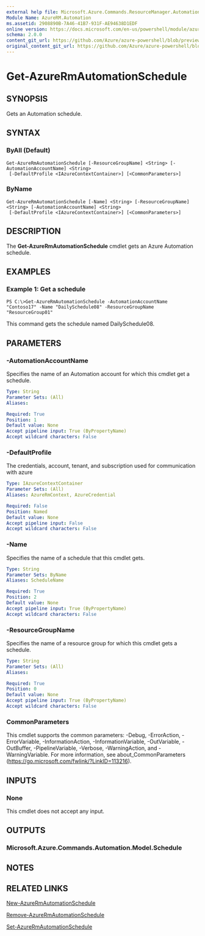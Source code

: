 ```yaml
---
external help file: Microsoft.Azure.Commands.ResourceManager.Automation.dll-Help.xml
Module Name: AzureRM.Automation
ms.assetid: 2908890B-7A46-41B7-931F-AE94638D1EDF
online version: https://docs.microsoft.com/en-us/powershell/module/azurerm.automation/get-azurermautomationschedule
schema: 2.0.0
content_git_url: https://github.com/Azure/azure-powershell/blob/preview/src/ResourceManager/Automation/Commands.Automation/help/Get-AzureRMAutomationSchedule.md
original_content_git_url: https://github.com/Azure/azure-powershell/blob/preview/src/ResourceManager/Automation/Commands.Automation/help/Get-AzureRMAutomationSchedule.md
---
```


# Get-AzureRmAutomationSchedule

## SYNOPSIS
Gets an Automation schedule.

## SYNTAX

### ByAll (Default)
```
Get-AzureRmAutomationSchedule [-ResourceGroupName] <String> [-AutomationAccountName] <String>
 [-DefaultProfile <IAzureContextContainer>] [<CommonParameters>]
```

### ByName
```
Get-AzureRmAutomationSchedule [-Name] <String> [-ResourceGroupName] <String> [-AutomationAccountName] <String>
 [-DefaultProfile <IAzureContextContainer>] [<CommonParameters>]
```

## DESCRIPTION
The **Get-AzureRmAutomationSchedule** cmdlet gets an Azure Automation schedule.

## EXAMPLES

### Example 1: Get a schedule
```
PS C:\>Get-AzureRmAutomationSchedule -AutomationAccountName "Contoso17" -Name "DailySchedule08" -ResourceGroupName "ResourceGroup01"
```

This command gets the schedule named DailySchedule08.

## PARAMETERS

### -AutomationAccountName
Specifies the name of an Automation account for which this cmdlet get a schedule.

```yaml
Type: String
Parameter Sets: (All)
Aliases: 

Required: True
Position: 1
Default value: None
Accept pipeline input: True (ByPropertyName)
Accept wildcard characters: False
```

### -DefaultProfile
The credentials, account, tenant, and subscription used for communication with azure

```yaml
Type: IAzureContextContainer
Parameter Sets: (All)
Aliases: AzureRmContext, AzureCredential

Required: False
Position: Named
Default value: None
Accept pipeline input: False
Accept wildcard characters: False
```

### -Name
Specifies the name of a schedule that this cmdlet gets.

```yaml
Type: String
Parameter Sets: ByName
Aliases: ScheduleName

Required: True
Position: 2
Default value: None
Accept pipeline input: True (ByPropertyName)
Accept wildcard characters: False
```

### -ResourceGroupName
Specifies the name of a resource group for which this cmdlet gets a schedule.

```yaml
Type: String
Parameter Sets: (All)
Aliases: 

Required: True
Position: 0
Default value: None
Accept pipeline input: True (ByPropertyName)
Accept wildcard characters: False
```

### CommonParameters
This cmdlet supports the common parameters: -Debug, -ErrorAction, -ErrorVariable, -InformationAction, -InformationVariable, -OutVariable, -OutBuffer, -PipelineVariable, -Verbose, -WarningAction, and -WarningVariable. For more information, see about_CommonParameters (https://go.microsoft.com/fwlink/?LinkID=113216).

## INPUTS

### None
This cmdlet does not accept any input.

## OUTPUTS

### Microsoft.Azure.Commands.Automation.Model.Schedule

## NOTES

## RELATED LINKS

[New-AzureRmAutomationSchedule](./New-AzureRMAutomationSchedule.md)

[Remove-AzureRmAutomationSchedule](./Remove-AzureRMAutomationSchedule.md)

[Set-AzureRmAutomationSchedule](./Set-AzureRMAutomationSchedule.md)


